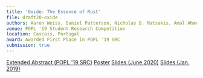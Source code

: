 ```yaml
---
title: 'Oxide: The Essence of Rust'
file: draft20-oxide
authors: Aaron Weiss, Daniel Patterson, Nicholas D. Matsakis, Amal Ahmed
venue: POPL '19 Student Research Competition 
location: Cascais, Portugal
award: Awarded First Place in POPL '19 SRC
submission: true
---
```


[Extended Abstract (POPL '19 SRC)](./pubs/popl19-src-oxide.pdf)
[Poster](./pubs/popl19-src-oxide-poster.pdf)
[Slides (June 2020)](./pubs/invited20-oxide-slides.pdf)
[Slides (Jan. 2019)](./pubs/popl19-src-oxide-slides.pdf)
